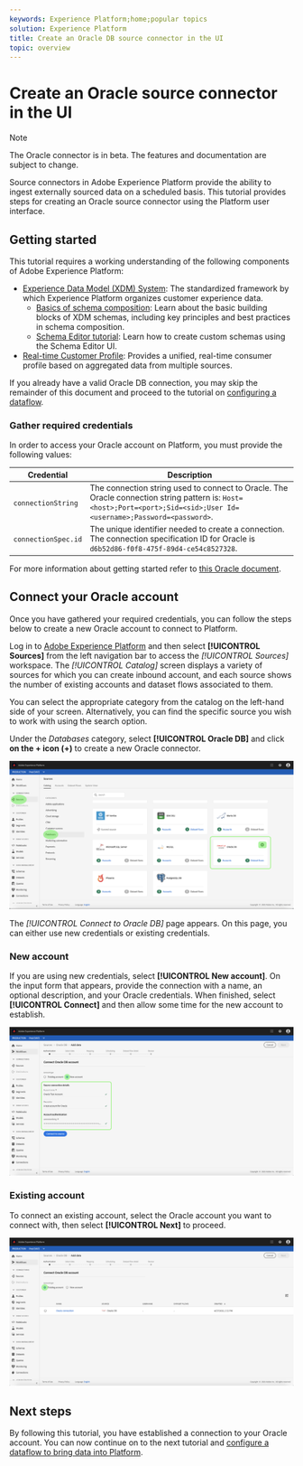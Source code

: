 ```yaml
---
keywords: Experience Platform;home;popular topics
solution: Experience Platform
title: Create an Oracle DB source connector in the UI
topic: overview
---
```


# Create an Oracle source connector in the UI

> [!NOTE]
> The Oracle connector is in beta. The features and documentation are subject to change.

Source connectors in Adobe Experience Platform provide the ability to ingest externally sourced data on a scheduled basis. This tutorial provides steps for creating an Oracle source connector using the Platform user interface.

## Getting started

This tutorial requires a working understanding of the following components of Adobe Experience Platform:

*   [Experience Data Model (XDM) System](../../../../../xdm/home.md): The standardized framework by which Experience Platform organizes customer experience data.
    *   [Basics of schema composition](../../../../../xdm/schema/composition.md): Learn about the basic building blocks of XDM schemas, including key principles and best practices in schema composition.
    *   [Schema Editor tutorial](../../../../../xdm/tutorials/create-schema-ui.md): Learn how to create custom schemas using the Schema Editor UI.
*   [Real-time Customer Profile](../../../../../profile/home.md): Provides a unified, real-time consumer profile based on aggregated data from multiple sources.

If you already have a valid Oracle DB connection, you may skip the remainder of this document and proceed to the tutorial on [configuring a dataflow](../../dataflow/databases.md).

### Gather required credentials

In order to access your Oracle account on Platform, you must provide the following values:

| Credential | Description |
| ---------- | ----------- |
| `connectionString` | The connection string used to connect to Oracle. The Oracle connection string pattern is: `Host=<host>;Port=<port>;Sid=<sid>;User Id=<username>;Password=<password>`. |
| `connectionSpec.id` | The unique identifier needed to create a connection. The connection specification ID for Oracle is `d6b52d86-f0f8-475f-89d4-ce54c8527328`. |

For more information about getting started refer to [this Oracle document](https://docs.oracle.com/database/121/ODPNT/featConnecting.htm#ODPNT199).

## Connect your Oracle account

Once you have gathered your required credentials, you can follow the steps below to create a new Oracle account to connect to Platform.

Log in to [Adobe Experience Platform](https://platform.adobe.com) and then select **[!UICONTROL Sources]** from the left navigation bar to access the *[!UICONTROL Sources]* workspace. The *[!UICONTROL Catalog]* screen displays a variety of sources for which you can create inbound account, and each source shows the number of existing accounts and dataset flows associated to them.

You can select the appropriate category from the catalog on the left-hand side of your screen. Alternatively, you can find the specific source you wish to work with using the search option.

Under the *Databases* category, select **[!UICONTROL Oracle DB]** and click **on the + icon (+)** to create a new Oracle connector.

![catalog](../../../../images/tutorials/create/oracle/catalog.png)

The *[!UICONTROL Connect to Oracle DB]* page appears. On this page, you can either use new credentials or existing credentials.

### New account

If you are using new credentials, select **[!UICONTROL New account]**. On the input form that appears, provide the connection with a name, an optional description, and your Oracle credentials. When finished, select **[!UICONTROL Connect]** and then allow some time for the new account to establish.

![connect](../../../../images/tutorials/create/oracle/new.png)

### Existing account

To connect an existing account, select the Oracle account you want to connect with, then select **[!UICONTROL Next]** to proceed.

![existing](../../../../images/tutorials/create/oracle/existing.png)

## Next steps

By following this tutorial, you have established a connection to your Oracle account. You can now continue on to the next tutorial and [configure a dataflow to bring data into Platform](../../dataflow/databases.md).